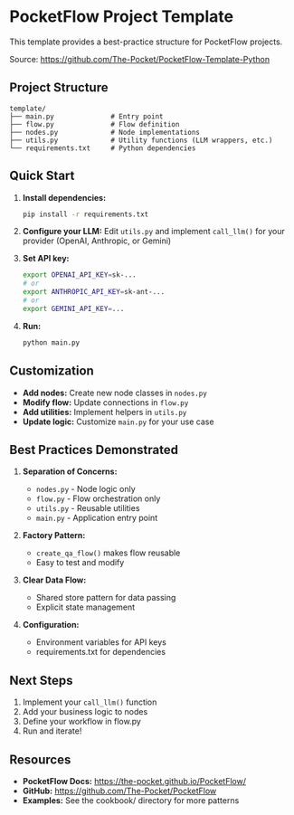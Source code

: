 # PocketFlow Project Template

This template provides a best-practice structure for PocketFlow projects.

Source: https://github.com/The-Pocket/PocketFlow-Template-Python

## Project Structure

```
template/
├── main.py              # Entry point
├── flow.py              # Flow definition
├── nodes.py             # Node implementations
├── utils.py             # Utility functions (LLM wrappers, etc.)
└── requirements.txt     # Python dependencies
```

## Quick Start

1. **Install dependencies:**
   ```bash
   pip install -r requirements.txt
   ```

2. **Configure your LLM:**
   Edit `utils.py` and implement `call_llm()` for your provider (OpenAI, Anthropic, or Gemini)

3. **Set API key:**
   ```bash
   export OPENAI_API_KEY=sk-...
   # or
   export ANTHROPIC_API_KEY=sk-ant-...
   # or
   export GEMINI_API_KEY=...
   ```

4. **Run:**
   ```bash
   python main.py
   ```

## Customization

- **Add nodes:** Create new node classes in `nodes.py`
- **Modify flow:** Update connections in `flow.py`
- **Add utilities:** Implement helpers in `utils.py`
- **Update logic:** Customize `main.py` for your use case

## Best Practices Demonstrated

1. **Separation of Concerns:**
   - `nodes.py` - Node logic only
   - `flow.py` - Flow orchestration only
   - `utils.py` - Reusable utilities
   - `main.py` - Application entry point

2. **Factory Pattern:**
   - `create_qa_flow()` makes flow reusable
   - Easy to test and modify

3. **Clear Data Flow:**
   - Shared store pattern for data passing
   - Explicit state management

4. **Configuration:**
   - Environment variables for API keys
   - requirements.txt for dependencies

## Next Steps

1. Implement your `call_llm()` function
2. Add your business logic to nodes
3. Define your workflow in flow.py
4. Run and iterate!

## Resources

- **PocketFlow Docs:** https://the-pocket.github.io/PocketFlow/
- **GitHub:** https://github.com/The-Pocket/PocketFlow
- **Examples:** See the cookbook/ directory for more patterns
